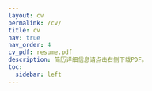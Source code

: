 ```yaml
---
layout: cv
permalink: /cv/
title: cv
nav: true
nav_order: 4
cv_pdf: resume.pdf
description: 简历详细信息请点击右侧下载PDF。
toc:
  sidebar: left
---
```

